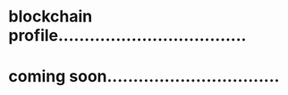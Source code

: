 # blockchain profile....................................
# coming soon.................................
